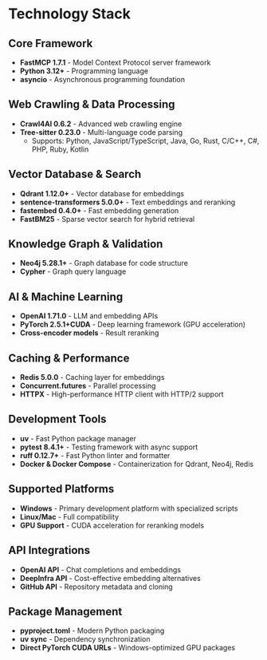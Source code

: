 # Technology Stack

## Core Framework
- **FastMCP 1.7.1** - Model Context Protocol server framework
- **Python 3.12+** - Programming language
- **asyncio** - Asynchronous programming foundation

## Web Crawling & Data Processing
- **Crawl4AI 0.6.2** - Advanced web crawling engine
- **Tree-sitter 0.23.0** - Multi-language code parsing
  - Supports: Python, JavaScript/TypeScript, Java, Go, Rust, C/C++, C#, PHP, Ruby, Kotlin

## Vector Database & Search
- **Qdrant 1.12.0+** - Vector database for embeddings
- **sentence-transformers 5.0.0+** - Text embeddings and reranking
- **fastembed 0.4.0+** - Fast embedding generation
- **FastBM25** - Sparse vector search for hybrid retrieval

## Knowledge Graph & Validation
- **Neo4j 5.28.1+** - Graph database for code structure
- **Cypher** - Graph query language

## AI & Machine Learning
- **OpenAI 1.71.0** - LLM and embedding APIs
- **PyTorch 2.5.1+CUDA** - Deep learning framework (GPU acceleration)
- **Cross-encoder models** - Result reranking

## Caching & Performance
- **Redis 5.0.0** - Caching layer for embeddings
- **Concurrent.futures** - Parallel processing
- **HTTPX** - High-performance HTTP client with HTTP/2 support

## Development Tools
- **uv** - Fast Python package manager
- **pytest 8.4.1+** - Testing framework with async support
- **ruff 0.12.7+** - Fast Python linter and formatter
- **Docker & Docker Compose** - Containerization for Qdrant, Neo4j, Redis

## Supported Platforms
- **Windows** - Primary development platform with specialized scripts
- **Linux/Mac** - Full compatibility
- **GPU Support** - CUDA acceleration for reranking models

## API Integrations
- **OpenAI API** - Chat completions and embeddings
- **DeepInfra API** - Cost-effective embedding alternatives
- **GitHub API** - Repository metadata and cloning

## Package Management
- **pyproject.toml** - Modern Python packaging
- **uv sync** - Dependency synchronization
- **Direct PyTorch CUDA URLs** - Windows-optimized GPU packages